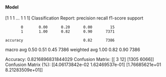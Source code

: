 #### Model
[1 1 1 ... 1 1 1]
Classification Report:
              precision    recall  f1-score   support

           0       0.00      0.20      0.00        15
           1       1.00      0.82      0.90      7371

    accuracy                           0.82      7386
   macro avg       0.50      0.51      0.45      7386
weighted avg       1.00      0.82      0.90      7386

Accuracy: 0.8216896831844029
Confusion Matrix:
[[   3   12]
 [1305 6066]]
Confusion Matrix (%):
[[4.06173842e-02 1.62469537e-01]
 [1.76685621e+01 8.21283509e+01]]
